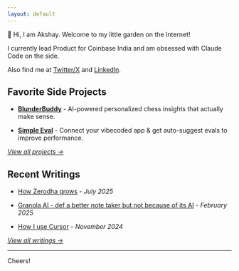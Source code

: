 ```yaml
---
layout: default
---
```


👋 Hi, I am Akshay. Welcome to my little garden on the Internet!

I currently lead Product for Coinbase India and am obsessed with Claude Code on the side.

Also find me at [Twitter/X](https://x.com/akshaychugh_xyz) and [LinkedIn](https://www.linkedin.com/in/chughakshay/). 

## Favorite Side Projects

- **[BlunderBuddy](https://blunderbuddy.pro/)** - AI-powered personalized chess insights that actually make sense.

- **[Simple Eval](https://simpleeval.com/)** - Connect your vibecoded app & get auto-suggest evals to improve performance.

*[View all projects →](/side-projects/)*

## Recent Writings

- [How Zerodha grows](/writings/png/zerodha) - *July 2025*

- [Granola AI - def a better note taker but not because of its AI](/writings/png/granola) - *February 2025*

- [How I use Cursor](/writings/png/cursor) - *November 2024*

*[View all writings →](/writings/)*

---

Cheers!
